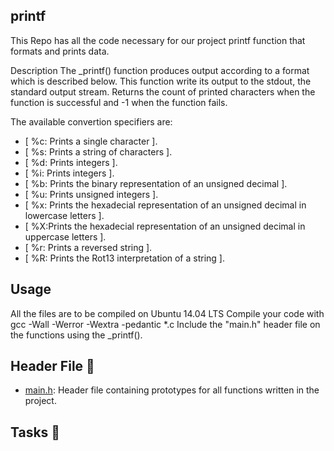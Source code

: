 ## printf

This Repo has all the code necessary for our project printf function that formats and prints data.

Description
The _printf() function produces output according to a format which is described below. This function write its output to the stdout, the standard output stream. Returns the count of printed characters when the function is successful and -1 when the function fails.

The available convertion specifiers are:

* [ %c: Prints a single character ].
* [ %s: Prints a string of characters ].
* [ %d: Prints integers ].
* [ %i: Prints integers ].
* [ %b: Prints the binary representation of an unsigned decimal ].
* [ %u: Prints unsigned integers ].
* [ %x: Prints the hexadecial representation of an unsigned decimal in lowercase letters ].
* [ %X:Prints the hexadecial representation of an unsigned decimal in uppercase letters ].
* [ %r: Prints a reversed string ].
* [ %R: Prints the Rot13 interpretation of a string ].

##  Usage

All the files are to be compiled on Ubuntu 14.04 LTS
Compile your code with gcc -Wall -Werror -Wextra -pedantic *.c
Include the "main.h" header file on the functions using the _printf().

## Header File :file_folder:

* [main.h](./main.h): Header file containing prototypes for all functions written
in the project.

## Tasks :page_with_curl:

